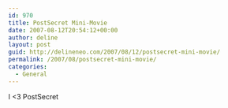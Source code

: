 ```yaml
---
id: 970
title: PostSecret Mini-Movie
date: 2007-08-12T20:54:12+00:00
author: deline
layout: post
guid: http://delineneo.com/2007/08/12/postsecret-mini-movie/
permalink: /2007/08/postsecret-mini-movie/
categories:
  - General
---
```

I <3 PostSecret
